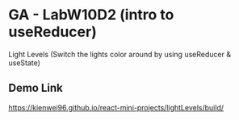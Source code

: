 # GA - LabW10D2 (intro to useReducer)

Light Levels (Switch the lights color around by using useReducer & useState)

## Demo Link
https://kienwei96.github.io/react-mini-projects/lightLevels/build/